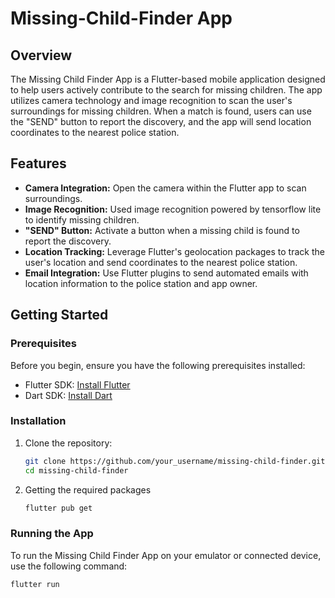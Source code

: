 # Missing-Child-Finder App

## Overview

The Missing Child Finder App is a Flutter-based mobile application designed to help users actively contribute to the search for missing children. The app utilizes camera technology and image recognition to scan the user's surroundings for missing children. When a match is found, users can use the "SEND" button to report the discovery, and the app will send location coordinates to the nearest police station.

## Features

- **Camera Integration:** Open the camera within the Flutter app to scan surroundings.
- **Image Recognition:** Used image recognition powered by tensorflow lite to identify missing children.
- **"SEND" Button:** Activate a button when a missing child is found to report the discovery.
- **Location Tracking:** Leverage Flutter's geolocation packages to track the user's location and send coordinates to the nearest police station.
- **Email Integration:** Use Flutter plugins to send automated emails with location information to the police station and app owner.

## Getting Started

### Prerequisites

Before you begin, ensure you have the following prerequisites installed:

- Flutter SDK: [Install Flutter](https://flutter.dev/docs/get-started/install)
- Dart SDK: [Install Dart](https://dart.dev/get-dart)

### Installation

1. Clone the repository:
   ```bash
   git clone https://github.com/your_username/missing-child-finder.git
   cd missing-child-finder

2. Getting the required packages
   ```bash
   flutter pub get

### Running the App

To run the Missing Child Finder App on your emulator or connected device, use the following command:

   ```bash
   flutter run
   

